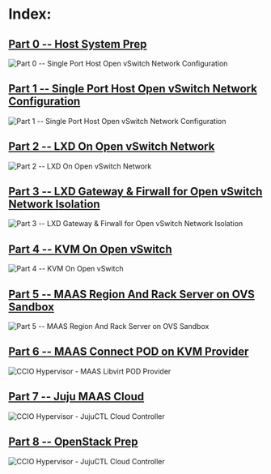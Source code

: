 # Index:

## [Part 0 -- Host System Prep](../1_Single_Port_Host-Open_vSwitch_Network_Configuration)
![Part 0 -- Single Port Host Open vSwitch Network Configuration](../0_Host_System_Prep/web/drawio/host_system_prep.svg)
<br/>
## [Part 1 -- Single Port Host Open vSwitch Network Configuration](../1_Single_Port_Host-Open_vSwitch_Network_Configuration)
![Part 1 -- Single Port Host Open vSwitch Network Configuration](../1_Single_Port_Host-Open_vSwitch_Network_Configuration/web/drawio/single-port-ovs-host.svg)
<br/>
## [Part 2 -- LXD On Open vSwitch Network](../2_LXD-On-OVS)
![Part 2 -- LXD On Open vSwitch Network](../2_LXD-On-OVS/web/drawio/lxd-on-openvswitch.svg)
<br/>
## [Part 3 -- LXD Gateway & Firwall for Open vSwitch Network Isolation](../3_LXD_Network_Gateway)
![Part 3 -- LXD Gateway & Firwall for Open vSwitch Network Isolation](../3_LXD_Network_Gateway/web/drawio/lxd-gateway.svg)
<br/>
## [Part 4 -- KVM On Open vSwitch](../4_KVM_On_Open_vSwitch)
![Part 4 -- KVM On Open vSwitch](../4_KVM_On_Open_vSwitch/web/drawio/kvm-on-open-vswitch.svg)
<br/>
## [Part 5 -- MAAS Region And Rack Server on OVS Sandbox](../5_MAAS-Rack_And_Region_Ctl-On-Open_vSwitch)
![Part 5 -- MAAS Region And Rack Server on OVS Sandbox](../5_MAAS-Rack_And_Region_Ctl-On-Open_vSwitch/web/drawio/MAAS-Region-And-Rack-Ctl-on-OVS-Sandbox.svg)
<br/>
## [Part 6 -- MAAS Connect POD on KVM Provider](../6_MAAS-Connect_POD_KVM-Provider)
![CCIO Hypervisor - MAAS Libvirt POD Provider](../6_MAAS-Connect_POD_KVM-Provider/web/drawio/maas-region-and-rack-ctl-on-ovs-sandbox.svg)
<br/>
## [Part 7 -- Juju MAAS Cloud](../7_Juju_MAAS_Cloud)
![CCIO Hypervisor - JujuCTL Cloud Controller](../7_Juju_MAAS_Cloud/web/drawio/juju_maas_cloud_controller.svg)
<br/>
## [Part 8 -- OpenStack Prep](../8_OpenStack_Deploy)
![CCIO Hypervisor - JujuCTL Cloud Controller](../8_OpenStack_Deploy/web/drawio/OpenStack-Prep.svg)
<br/>
